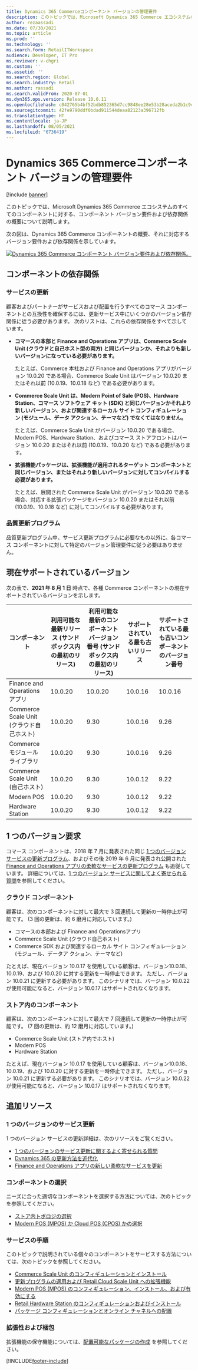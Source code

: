 ```yaml
---
title: Dynamics 365 Commerceコンポーネント バージョンの管理要件
description: このトピックでは、Microsoft Dynamics 365 Commerce エコシステムのすべてのコンポーネントに対する、コンポーネント バージョン要件および依存関係の概要について説明します。
author: rezaassadi
ms.date: 07/30/2021
ms.topic: article
ms.prod: ''
ms.technology: ''
ms.search.form: RetailITWorkspace
audience: Developer, IT Pro
ms.reviewer: v-chgri
ms.custom: ''
ms.assetid: ''
ms.search.region: Global
ms.search.industry: Retail
ms.author: rassadi
ms.search.validFrom: 2020-07-01
ms.dyn365.ops.version: Release 10.0.11
ms.openlocfilehash: c042765b4bf52bdb852365d7cc9848ee28e53b28aceda2b1c9cc0b3f874c98a5
ms.sourcegitcommit: 42fe9790ddf0bdad911544deaa82123a396712fb
ms.translationtype: HT
ms.contentlocale: ja-JP
ms.lasthandoff: 08/05/2021
ms.locfileid: "6736419"
---
```

# <a name="dynamics-365-commerce-component-versioning-requirements"></a>Dynamics 365 Commerceコンポーネント バージョンの管理要件

[!include [banner](includes/banner.md)]

このトピックでは、Microsoft Dynamics 365 Commerce エコシステムのすべてのコンポーネントに対する、コンポーネント バージョン要件および依存関係の概要について説明します。

次の図は、Dynamics 365 Commerce コンポーネントの概要、それに対応するバージョン要件および依存関係を示しています。

<a href="/dynamics365/commerce/media/commerce-component-versioning.jpg" target="_blank">![Dynamics 365 Commerce コンポーネント バージョン要件および依存関係。](./media/commerce-component-versioning.jpg)</a>

## <a name="component-dependencies"></a>コンポーネントの依存関係

### <a name="service-updates"></a>サービスの更新

顧客およびパートナーがサービスおよび配置を行うすべてのコマース コンポーネントとの互換性を確保するには、更新サービス中にいくつかのバージョン依存関係に従う必要があります。 次のリストは、これらの依存関係をすべて示しています。

- **コマースの本部と Finance and Operations アプリは、Commerce Scale Unit (クラウドと自己ホスト型の両方) と同じバージョンか、それよりも新しいバージョンになっている必要があります。**

    たとえば、Commerce 本社および Finance and Operations アプリがバージョン 10.0.20 である場合、Commerce Scale Unit はバージョン 10.0.20 またはそれ以前 (10.0.19、10.0.18 など) である必要があります。

- **Commerce Scale Unit は、Modern Point of Sale (POS)、Hardware Station、コマース ソフトウェア キット (SDK) と同じバージョンかそれより新しいバージョン、および関連するローカル サイト コンフィギュレーション (モジュール、データ アクション、テーマなど) でなくてはなりません。**

    たとえば、Commerce Scale Unit がバージョン 10.0.20 である場合、Modern POS、Hardware Station、およびコマース ストアフロントはバージョン 10.0.20 またはそれ以前 (10.0.19、10.0.20 など) である必要があります。

- **拡張機能パッケージは、拡張機能が適用されるターゲット コンポーネントと同じバージョン、またはそれより新しいバージョンに対してコンパイルする必要があります。**

    たとえば、展開された Commerce Scale Unit がバージョン 10.0.20 である場合、対応する拡張パッケージをバージョン 10.0.20 またはそれ以前 (10.0.19、10.0.18 など) に対してコンパイルする必要があります。

### <a name="quality-updates"></a>品質更新プログラム

品質更新プログラム中、サービス更新プログラムに必要なもの以外に、各コマース コンポーネントに対して特定のバージョン管理要件に従う必要はありません。

## <a name="current-supported-versions"></a>現在サポートされているバージョン

次の表で、**2021 年 8 月 1 日** 時点で、各種 Commerce コンポーネントの現在サポートされているバージョンを示します。

| コンポーネント | 利用可能な最新リリース (サンドボックス内の最初のリリース) | 利用可能な最新のコンポーネント バージョン番号 (サンドボックス内の最初のリリース) | サポートされている最も古いリリース | サポートされている最も古いコンポーネントのバージョン番号 |
|---|---|---|---|---|
| Finance and Operations アプリ | 10.0.20 | 10.0.20 | 10.0.16 | 10.0.16 |
| Commerce Scale Unit (クラウド自己ホスト) | 10.0.20 | 9.30 | 10.0.16 | 9.26 |
| Commerce モジュール ライブラリ | 10.0.20 | 9.30 | 10.0.16 | 9.26 |
| Commerce Scale Unit (自己ホスト) | 10.0.20 | 9.30 | 10.0.12 | 9.22 |
| Modern POS | 10.0.20 | 9.30 | 10.0.12 | 9.22 |
| Hardware Station | 10.0.20 | 9.30 | 10.0.12 | 9.22 |

## <a name="one-version-requirements"></a>1 つのバージョン要求

コマース コンポーネントは、2018 年 7 月に発表された同じ [1 つのバージョン サービスの更新プログラム](https://cloudblogs.microsoft.com/dynamics365/bdm/2018/07/06/modernizing-the-way-we-update-dynamics-365/)、およびその後 2019 年 6 月に発表され公開された [Finance and Operations アプリの柔軟なサービスの更新プログラム](https://cloudblogs.microsoft.com/dynamics365/bdm/2019/06/03/new-flexible-service-updates-for-dynamics-365-for-finance-and-operations/) も追従しています。 詳細については、[1 つのバージョン サービスに関してよく寄せられる質問](../fin-ops-core/fin-ops/get-started/one-version.md)を参照してください。

### <a name="cloud-components"></a>クラウド コンポーネント

顧客は、次のコンポーネントに対して最大で 3 回連続して更新の一時停止が可能です。 (3 回の更新は、約 6 磨月に対応しています。)

- コマースの本部および Finance and Operationsアプリ
- Commerce Scale Unit (クラウド自己ホスト)
- Commerce SDK および関連するローカル サイト コンフィギュレーション (モジュール、データア クション、テーマなど)

たとえば、現在バージョン 10.0.17 を使用している顧客は、バージョン10.0.18、10.0.19、および 10.0.20 に対する更新を一時停止できます。 ただし、バージョン 10.0.21 に更新する必要があります。 このシナリオでは、バージョン 10.0.22 が使用可能になると、バージョン 10.0.17 はサポートされなくなります。

### <a name="in-store-components"></a>ストア内のコンポーネント

顧客は、次のコンポーネントに対して最大で 7 回連続して更新の一時停止が可能です。 (7 回の更新は、約 12 磨月に対応しています。)

- Commerce Scale Unit (ストア内でホスト)
- Modern POS
- Hardware Station

たとえば、現在バージョン 10.0.17 を使用している顧客は、バージョン10.0.18、10.0.19、および 10.0.20 に対する更新を一時停止できます。 ただし、バージョン 10.0.21 に更新する必要があります。 このシナリオでは、バージョン 10.0.22 が使用可能になると、バージョン 10.0.17 はサポートされなくなります。

## <a name="additional-resources"></a>追加リソース

### <a name="one-version-service-updates"></a>1 つのバージョンのサービス更新

1 つのバージョン サービスの更新詳細は、次のリソースをご覧ください。

- [1 つのバージョンのサービス更新に関するよく寄せられる質問](../fin-ops-core/fin-ops/get-started/one-version.md)
- [Dynamics 365 の更新方法を近代化](https://cloudblogs.microsoft.com/dynamics365/bdm/2018/07/06/modernizing-the-way-we-update-dynamics-365/)
- [Finance and Operations アプリの新しい柔軟なサービスを更新](https://cloudblogs.microsoft.com/dynamics365/bdm/2019/06/03/new-flexible-service-updates-for-dynamics-365-for-finance-and-operations/)

### <a name="component-selection"></a>コンポーネントの選択

ニーズに合った適切なコンポーネントを選択する方法については、次のトピックを参照してください。

- [ストア内トポロジの選択](./dev-itpro/retail-in-store-topology.md)
- [Modern POS (MPOS) か Cloud POS (CPOS) かの選択](mpos-or-cpos.md)

### <a name="servicing-instructions"></a>サービスの手順

このトピックで説明されている個々のコンポーネントをサービスする方法については、次のトピックを参照してください。

- [Commerce Scale Unit のコンフィギュレーションとインストール](./dev-itpro/retail-store-scale-unit-configuration-installation.md)
- [更新プログラムの適用および Retail Cloud Scale Unit への拡張機能](../fin-ops-core/dev-itpro/deployment/update-retail-channel.md)
- [Modern POS (MPOS) のコンフィギュレーション、インストール、および有効にする](retail-modern-pos-device-activation.md)
- [Retail Hardware Station のコンフィギュレーションおよびインストール](retail-hardware-station-configuration-installation.md)
- [パッケージ コンフィギュレーションとオンライン チャネルへの配置](./e-commerce-extensibility/package-deploy.md)

### <a name="extensibility-and-packing"></a>拡張性および梱包

拡張機能の保守機能については、[配置可能なパッケージの作成](./dev-itpro/retail-sdk/retail-sdk-packaging.md) を参照してください。


[!INCLUDE[footer-include](../includes/footer-banner.md)]
